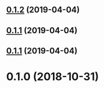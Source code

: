 ## [0.1.2](https://github.com/LCGroupIT/angular-recaptcha3/compare/v0.1.1...v0.1.2) (2019-04-04)



## [0.1.1](https://github.com/LCGroupIT/angular-recaptcha3/compare/v0.1.0...v0.1.1) (2019-04-04)



<a name="0.1.1"></a>
## [0.1.1](https://github.com/LCGroupIT/angular-recaptcha3/compare/v0.1.0...v0.1.1) (2019-04-04)



<a name="0.1.0"></a>
# 0.1.0 (2018-10-31)



